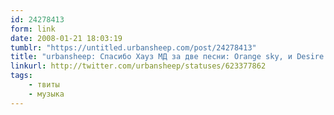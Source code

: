 ```yaml
---
id: 24278413
form: link
date: 2008-01-21 18:03:19
tumblr: "https://untitled.urbansheep.com/post/24278413"
title: "urbansheep: Спасибо Хауз МД за две песни: Orange sky, и Desire. Очень. Очень!"
linkurl: http://twitter.com/urbansheep/statuses/623377862
tags:
    - твиты
    - музыка
---
```


